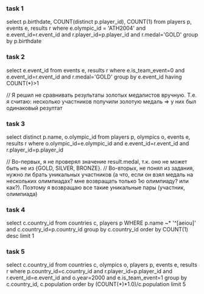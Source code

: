 ### task 1
select p.birthdate, COUNT(distinct p.player_id), COUNT(1) from players p, events e, results r 
where e.olympic_id = 'ATH2004' and e.event_id=r.event_id and r.player_id=p.player_id and r.medal='GOLD'
group by p.birthdate

### task 2
select e.event_id from events e, results r
where e.is_team_event=0 and e.event_id=r.event_id and r.medal='GOLD'
group by e.event_id having COUNT(*)>1

// Я решил не сравнивать результаты золотых медалистов вручную. Т.е. я считаю: несколько участников получили золотую медаль => у них был одинаковый резултат

### task 3
select distinct p.name, o.olympic_id from players p, olympics o, events e, results r
where o.olympic_id=e.olympic_id and e.event_id=r.event_id and r.player_id=p.player_id

// Во-первых, я не проверял значение result.medal, т.к. оно не может быть не из {GOLD, SILVER, BRONZE}.
// Во-вторых, не понял из задания, нужно ли брать уникальных участников (а что, если он взял медаль на нескольких олимпиадах? мне возвращать только 1ю олимпиаду? или как?). Поэтому я возвращаю все такие уникальные пары (участник, олимпиада)

### task 4
select c.country_id from countries c, players p
WHERE p.name ~* '^[aeiou]' and c.country_id=p.country_id
group by c.country_id order by COUNT(1) desc limit 1

### task 5
select c.country_id from countries c, olympics o, players p, events e, results r
where p.country_id=c.country_id and r.player_id=p.player_id and r.event_id=e.event_id
and o.year=2000 and e.is_team_event=1
group by c.country_id, c.population
order by (COUNT(*)*1.0)/c.population 
limit 5